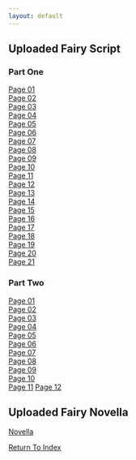 ```yaml
---
layout: default
---
```

## Uploaded Fairy Script

### Part One
[Page 01](https://lwflouisa.github.io/uploadedfairyalt/comic_script/chapter_one/Uploaded%20Fairy%20P1%20Export.pdf)<br />
[Page 02](https://lwflouisa.github.io/uploadedfairyalt/comic_script/chapter_one/Uploaded%20Fairy%20P2%20Export.pdf)<br />
[Page 03](https://lwflouisa.github.io/uploadedfairyalt/comic_script/chapter_one/Uploaded%20Fairy%20P3%20Export.pdf)<br />
[Page 04](https://lwflouisa.github.io/uploadedfairyalt/comic_script/chapter_one/Uploaded%20Fairy%20P4.pdf)<br />
[Page 05](https://lwflouisa.github.io/uploadedfairyalt/comic_script/chapter_one/Uploaded%20Fairy%20P5.pdf)<br />
[Page 06](https://lwflouisa.github.io/uploadedfairyalt/comic_script/chapter_one/Uploaded%20Fairy%20P6%20Export.pdf)<br />
[Page 07](https://lwflouisa.github.io/uploadedfairyalt/comic_script/chapter_one/Uploaded%20Fairy%20P7%20Export.pdf)<br />
[Page 08](https://lwflouisa.github.io/uploadedfairyalt/comic_script/chapter_one/Uploaded%20Fairy%20P8%20Export.pdf)<br />
[Page 09](https://lwflouisa.github.io/uploadedfairyalt/comic_script/chapter_one/Uploaded%20Fairy%20P9%20Export.pdf)<br />
[Page 10](https://lwflouisa.github.io/uploadedfairyalt/comic_script/chapter_one/Uploaded%20Fairy%20P10%20Export.pdf)<br />
[Page 11](https://lwflouisa.github.io/uploadedfairyalt/comic_script/chapter_one/Uploaded%20Fairy%20P11%20Export.pdf)<br />
[Page 12](https://lwflouisa.github.io/uploadedfairyalt/comic_script/chapter_one/Uploaded%20Fairy%20P12%20Export.pdf)<br />
[Page 13](https://lwflouisa.github.io/uploadedfairyalt/comic_script/chapter_one/Uploaded%20Fairy%20P13%20Export.pdf)<br />
[Page 14](https://lwflouisa.github.io/uploadedfairyalt/comic_script/chapter_one/Uploaded%20Fairy%20P14%20Side%20Story%20Export.pdf)<br />
[Page 15](https://lwflouisa.github.io/uploadedfairyalt/comic_script/chapter_one/Uploaded%20Fairy%20P15%20Export.pdf)<br />
[Page 16](https://lwflouisa.github.io/uploadedfairyalt/comic_script/chapter_one/Uploaded%20Fairy%20P16%20Export.pdf)<br />
[Page 17](https://lwflouisa.github.io/uploadedfairyalt/comic_script/chapter_one/Uploaded%20Fairy%20P17%20Export.pdf)<br />
[Page 18](https://lwflouisa.github.io/uploadedfairyalt/comic_script/chapter_one/Uploaded%20Fairy%20P18%20Export.pdf)<br />
[Page 19](https://lwflouisa.github.io/uploadedfairyalt/comic_script/chapter_one/Uploaded%20Fairy%20P19%20Export.pdf)<br />
[Page 20](https://lwflouisa.github.io/uploadedfairyalt/comic_script/chapter_one/Uploaded%20Fairy%20P20%20Hemato%201%20Epilogue%20Export.pdf)<br />
[Page 21](https://lwflouisa.github.io/uploadedfairyalt/comic_script/chapter_one/Uploaded%20Fairy%20P21%20Export.pdf)<br />

### Part Two
[Page 01](https://lwflouisa.github.io/uploadedfairyalt/comic_script/chapter_two/Prologue%201%20Gone%20In%20A%20Flash%20Export.pdf)<br />
[Page 02](https://lwflouisa.github.io/uploadedfairyalt/comic_script/chapter_two/Prologue%202%20Locking%20Her%20Father%20Out%20Export.pdf)<br />
[Page 03](https://lwflouisa.github.io/uploadedfairyalt/comic_script/chapter_two/Uploaded%20Fairy%20P22.pdf)<br />
[Page 04](https://lwflouisa.github.io/uploadedfairyalt/comic_script/chapter_two/Uploaded%20Fairy%20P23.pdf)<br />
[Page 05](https://lwflouisa.github.io/uploadedfairyalt/comic_script/chapter_two/Uploaded%20Fairy%20P24%20Export.pdf)<br />
[Page 06](https://lwflouisa.github.io/uploadedfairyalt/comic_script/chapter_two/Uploaded%20Fairy%20P25.pdf)<br />
[Page 07](https://lwflouisa.github.io/uploadedfairyalt/comic_script/chapter_two/Uploaded%20Fairy%20P26.pdf)<br />
[Page 08](https://lwflouisa.github.io/uploadedfairyalt/comic_script/chapter_two/Uploaded%20Fairy%20P27.pdf)<br />
[Page 09](https://lwflouisa.github.io/uploadedfairyalt/comic_script/chapter_two/Uploaded%20Fairy%20P28.pdf)<br />
[Page 10](https://lwflouisa.github.io/uploadedfairyalt/comic_script/chapter_two/Uploaded%20Fairy%20P29.pdf)<br />
[Page 11](https://lwflouisa.github.io/uploadedfairyalt/comic_script/chapter_two/uploadedfairy_page30.html)
[Page 12](https://lwflouisa.github.io/uploadedfairyalt/comic_script/chapter_two/uploadedfairy_page31.html)

## Uploaded Fairy Novella
[Novella](https://lwflouisa.github.io/uploadedfairyalt/comic_script/original_novel/)

[Return To Index](https://lwflouisa.github.io/uploadfairyalt/)
